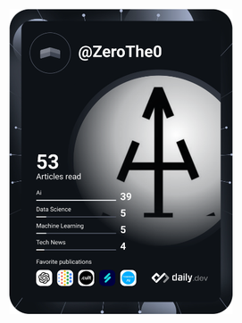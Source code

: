 <a href="https://app.daily.dev/DailyDevTips"><img src="https://raw.githubusercontent.com/serser007/serser007/main/devcard.svg" width="400" alt="Sergey's Dev Card"/></a>
